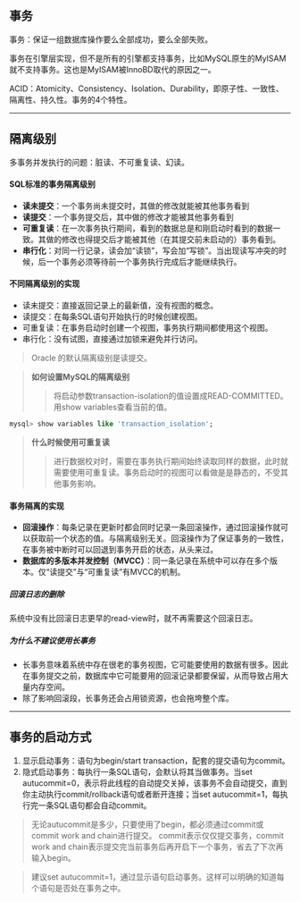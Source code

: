 ## 事务
事务：保证一组数据库操作要么全部成功，要么全部失败。

事务在引擎层实现，但不是所有的引擎都支持事务，比如MySQL原生的MyISAM就不支持事务。这也是MyISAM被InnoBD取代的原因之一。

ACID：Atomicity、Consistency、Isolation、Durability，即原子性、一致性、隔离性、持久性。事务的4个特性。

-------------------------------------------------
## 隔离级别
多事务并发执行的问题：脏读、不可重复读、幻读。

#### SQL标准的事务隔离级别
* **读未提交**：一个事务尚未提交时，其做的修改就能被其他事务看到
* **读提交**：一个事务提交后，其中做的修改才能被其他事务看到
* **可重复读**：在一次事务执行期间，看到的数据总是和刚启动时看到的数据一致。其做的修改也得提交后才能被其他（在其提交前未启动的）事务看到。
* **串行化**：对同一行记录，读会加“读锁”，写会加“写锁”。当出现读写冲突的时候，后一个事务必须等待前一个事务执行完成后才能继续执行。

#### 不同隔离级别的实现
* 读未提交：直接返回记录上的最新值，没有视图的概念。
* 读提交：在每条SQL语句开始执行的时候创建视图。
* 可重复读：在事务启动时创建一个视图，事务执行期间都使用这个视图。
* 串行化：没有试图，直接通过加锁来避免并行访问。

> Oracle 的默认隔离级别是读提交。

> **如何设置MySQL的隔离级别**
>> 将启动参数transaction-isolation的值设置成READ-COMMITTED。用show variables查看当前的值。
```sql
mysql> show variables like 'transaction_isolation';
```

> **什么时候使用可重复读**
>> 进行数据校对时，需要在事务执行期间始终读取同样的数据，此时就需要使用可重复读。事务启动时的视图可以看做是是静态的，不受其他事务影响。

#### 事务隔离的实现
* **回滚操作**：每条记录在更新时都会同时记录一条回滚操作，通过回滚操作就可以获取前一个状态的值。与隔离级别无关。回滚操作为了保证事务的一致性，在事务被中断时可以回退到事务开启的状态，从头来过。
* **数据库的多版本并发控制（MVCC）**：同一条记录在系统中可以存在多个版本。仅“读提交”与“可重复读”有MVCC的机制。

##### 回滚日志的删除
系统中没有比回滚日志更早的read-view时，就不再需要这个回滚日志。

##### 为什么不建议使用长事务
* 长事务意味着系统中存在很老的事务视图，它可能要使用的数据有很多。因此在事务提交之前，数据库中它可能要用的回滚记录都要保留，从而导致占用大量内存空间。
* 除了影响回滚段，长事务还会占用锁资源，也会拖垮整个库。

-------------------------------------------------
## 事务的启动方式
1. 显示启动事务：语句为begin/start transaction，配套的提交语句为commit。
2. 隐式启动事务：每执行一条SQL语句，会默认将其当做事务。当set autucommit=0，表示将此线程的自动提交关掉，该事务不会自动提交，直到你主动执行commit/rollback语句或者断开连接；当set autucommit=1，每执行完一条SQL语句都会自动commit。

> 无论autucommit是多少，只要使用了begin，都必须通过commit或commit work and chain进行提交。
commit表示仅仅提交事务，commit work and chain表示提交完当前事务后再开启下一个事务，省去了下次再输入begin。

> 建议set autucommit=1，通过显示语句启动事务。这样可以明确的知道每个语句是否处在事务之中。
